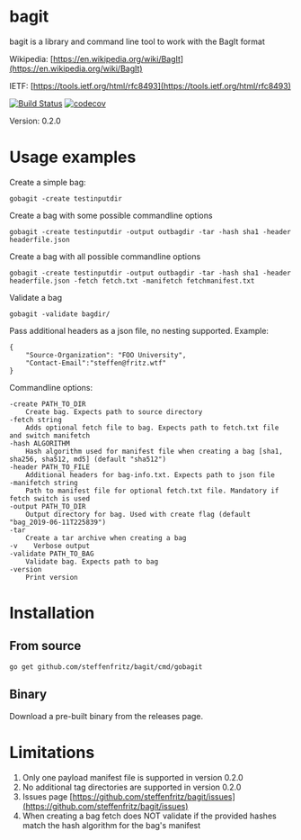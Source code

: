 # bagit
bagit is a library and command line tool to work with the BagIt format

Wikipedia: [https://en.wikipedia.org/wiki/BagIt](https://en.wikipedia.org/wiki/BagIt) 

IETF: [https://tools.ietf.org/html/rfc8493](https://tools.ietf.org/html/rfc8493)


[![Build Status](https://travis-ci.org/steffenfritz/bagit.svg?branch=dev)](https://travis-ci.org/steffenfritz/bagit)
[![codecov](https://codecov.io/gh/steffenfritz/bagit/branch/dev/graph/badge.svg)](https://codecov.io/gh/steffenfritz/bagit)

Version: 0.2.0

# Usage examples


Create a simple bag:

    gobagit -create testinputdir


Create a bag with some possible commandline options

    gobagit -create testinputdir -output outbagdir -tar -hash sha1 -header headerfile.json


Create a bag with all possible commandline options


    gobagit -create testinputdir -output outbagdir -tar -hash sha1 -header headerfile.json -fetch fetch.txt -manifetch fetchmanifest.txt

Validate a bag

    gobagit -validate bagdir/

Pass additional headers as a json file, no nesting supported. Example: 

    {
        "Source-Organization": "FOO University",
        "Contact-Email":"steffen@fritz.wtf"
    }


Commandline options:

    -create PATH_TO_DIR
        Create bag. Expects path to source directory
    -fetch string
        Adds optional fetch file to bag. Expects path to fetch.txt file and switch manifetch
    -hash ALGORITHM
        Hash algorithm used for manifest file when creating a bag [sha1, sha256, sha512, md5] (default "sha512")
    -header PATH_TO_FILE
        Additional headers for bag-info.txt. Expects path to json file
    -manifetch string
        Path to manifest file for optional fetch.txt file. Mandatory if fetch switch is used
    -output PATH_TO_DIR
        Output directory for bag. Used with create flag (default "bag_2019-06-11T225839")
    -tar
        Create a tar archive when creating a bag
    -v    Verbose output
    -validate PATH_TO_BAG
        Validate bag. Expects path to bag
    -version
        Print version


# Installation

## From source

    go get github.com/steffenfritz/bagit/cmd/gobagit


## Binary


Download a pre-built binary from the releases page.


# Limitations

1. Only one payload manifest file is supported in version 0.2.0
2. No additional tag directories are supported in version 0.2.0
3. Issues page [https://github.com/steffenfritz/bagit/issues](https://github.com/steffenfritz/bagit/issues)
4. When creating a bag fetch does NOT validate if the provided hashes match the hash algorithm for the bag's manifest
